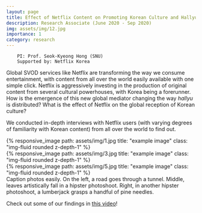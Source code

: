 ```yaml
---
layout: page
title: Effect of Netflix Content on Promoting Korean Culture and Hallyu
description: Research Associate (June 2020 - Sep 2020)
img: assets/img/12.jpg
importance: 1
category: research
---
```


```
    PI: Prof. Seok-Kyeong Hong (SNU) 
    Supported by: Netflix Korea
```

Global SVOD services like Netflix are transforming the way we consume entertainment, with content from all over the world easily available with one simple click. Netflix is aggressively investing in the production of original content from several cultural powerhouses, with Korea being a forerunner. How is the emergence of this new global mediator changing the way _hallyu_ is distributed? What is the effect of Netflix on the global reception of Korean culture?

We conducted in-depth interviews with Netflix users (with varying degrees of familiarity with Korean content) from all over the world to find out.

<div class="row">
    <div class="col-sm mt-3 mt-md-0">
        {% responsive_image path: assets/img/1.jpg title: "example image" class: "img-fluid rounded z-depth-1" %}
    </div>
    <div class="col-sm mt-3 mt-md-0">
        {% responsive_image path: assets/img/3.jpg title: "example image" class: "img-fluid rounded z-depth-1" %}
    </div>
    <div class="col-sm mt-3 mt-md-0">
        {% responsive_image path: assets/img/5.jpg title: "example image" class: "img-fluid rounded z-depth-1" %}
    </div>
</div>
<div class="caption">
    Caption photos easily. On the left, a road goes through a tunnel. Middle, leaves artistically fall in a hipster photoshoot. Right, in another hipster photoshoot, a lumberjack grasps a handful of pine needles.
</div>

Check out some of our findings in [this video](https://youtu.be/-rLKsdxIoSM)!
